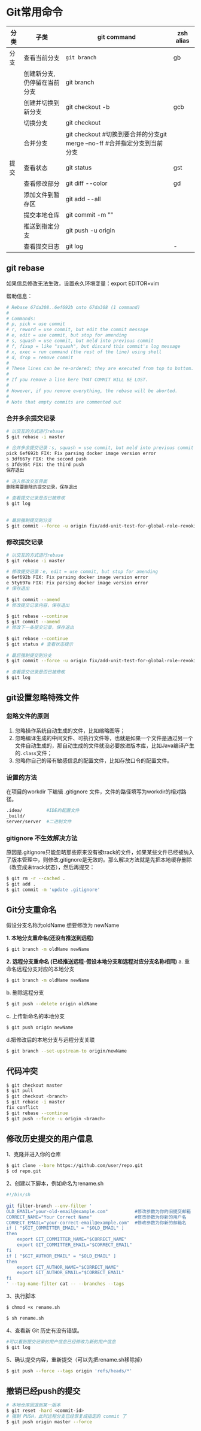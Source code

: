 # Git常用命令

| 分类 | 子类                        | git command                                                  | zsh alias |
| ---- | --------------------------- | ------------------------------------------------------------ | --------- |
| 分支 | 查看当前分支                | `git branch`                                                 | gb        |
|      | 创建新分支,仍停留在当前分支 | git branch                                                   |           |
|      | 创建并切换到新分支          | git checkout -b                                              | gcb       |
|      | 切换分支                    | git checkout                                                 |           |
|      | 合并分支                    | git checkout #切换到要合并的分支git merge –no-ff #合并指定分支到当前分支 |           |
| 提交 | 查看状态                    | git status                                                   | gst       |
|      | 查看修改部分                | git diff --color                                             | gd        |
|      | 添加文件到暂存区            | git add --all                                                |           |
|      | 提交本地仓库                | git commit -m ""                                             |           |
|      | 推送到指定分支              | git push -u origin                                           |           |
|      | 查看提交日志                | git log                                                      | -         |


## git rebase

如果信息修改无法生效，设置永久环境变量：export EDITOR=vim

帮助信息：

```bash
# Rebase 67da308..6ef692b onto 67da308 (1 command)
#
# Commands:
# p, pick = use commit
# r, reword = use commit, but edit the commit message
# e, edit = use commit, but stop for amending
# s, squash = use commit, but meld into previous commit
# f, fixup = like "squash", but discard this commit's log message
# x, exec = run command (the rest of the line) using shell
# d, drop = remove commit
#
# These lines can be re-ordered; they are executed from top to bottom.
#
# If you remove a line here THAT COMMIT WILL BE LOST.
#
# However, if you remove everything, the rebase will be aborted.
#
# Note that empty commits are commented out
```

### 合并多余提交记录

```bash
# 以交互的方式进行rebase
$ git rebase -i master
 
# 合并多余提交记录：s, squash = use commit, but meld into previous commit
pick 6ef692b FIX: Fix parsing docker image version error
s 3df667y FIX: the second push
s 3fds95t FIX: the third push
保存退出
 
# 进入修改交互界面
删除需要删除的提交记录，保存退出
 
# 查看提交记录是否已被修改
$ git log
 
 
# 最后强制提交到分支
$ git commit --force -u origin fix/add-unit-test-for-global-role-revoking
```

### 修改提交记录

```bash
# 以交互的方式进行rebase
$ git rebase -i master
 
# 修改提交记录：e, edit = use commit, but stop for amending
e 6ef692b FIX: Fix parsing docker image version error
e 5ty697u FIX: Fix parsing docker image version error
# 保存退出
 
$ git commit --amend
# 修改提交记录内容，保存退出
 
$ git rebase --continue
$ git commit --amend
# 修改下一条提交记录，保存退出
 
$ git rebase --continue
$ git status # 查看状态提示
 
# 最后强制提交到分支
$ git commit --force -u origin fix/add-unit-test-for-global-role-revoking
 
# 查看提交记录是否已被修改
$ git log
```

## git设置忽略特殊文件

### 忽略文件的原则

1. 忽略操作系统自动生成的文件，比如缩略图等；
2. 忽略编译生成的中间文件、可执行文件等，也就是如果一个文件是通过另一个文件自动生成的，那自动生成的文件就没必要放进版本库，比如Java编译产生的`.class`文件；
3. 忽略你自己的带有敏感信息的配置文件，比如存放口令的配置文件。

### 设置的方法

在项目的workdir 下编辑 .gitignore 文件，文件的路径填写为workdir的相对路径。

```bash
.idea/         #IDE的配置文件
_build/
server/server  #二进制文件
```

### gitignore 不生效解决方法

原因是.gitignore只能忽略那些原来没有被track的文件，如果某些文件已经被纳入了版本管理中，则修改.gitignore是无效的。那么解决方法就是先把本地缓存删除（改变成未track状态），然后再提交：

```bash
$ git rm -r --cached .
$ git add .
$ git commit -m 'update .gitignore'
```

## Git分支重命名

假设分支名称为oldName
想要修改为 newName

**1. 本地分支重命名(还没有推送到远程)**

```bash
$ git branch -m oldName newName
```

**2. 远程分支重命名 (已经推送远程-假设本地分支和远程对应分支名称相同)**
a. 重命名远程分支对应的本地分支

```bash
$ git branch -m oldName newName
```

b. 删除远程分支

```bash
$ git push --delete origin oldName
```

c. 上传新命名的本地分支

```bash
$ git push origin newName
```

d.把修改后的本地分支与远程分支关联

```bash
$ git branch --set-upstream-to origin/newName
```

## 代码冲突

```bash
$ git checkout master
$ git pull
$ git checkout <branch>
$ git rebase -i master
fix conflict
$ git rebase --continue
$ git push --force -u origin <branch>
```

## 修改历史提交的用户信息

1、克隆并进入你的仓库

```bash
$ git clone --bare https://github.com/user/repo.git
$ cd repo.git
```

2、创建以下脚本，例如命名为rename.sh

```bash
#!/bin/sh
 
git filter-branch --env-filter '
OLD_EMAIL="your-old-email@example.com"          #修改参数为你的旧提交邮箱
CORRECT_NAME="Your Correct Name"                #修改参数为你新的用户名
CORRECT_EMAIL="your-correct-email@example.com"  #修改参数为你新的邮箱名
if [ "$GIT_COMMITTER_EMAIL" = "$OLD_EMAIL" ]
then
    export GIT_COMMITTER_NAME="$CORRECT_NAME"
    export GIT_COMMITTER_EMAIL="$CORRECT_EMAIL"
fi
if [ "$GIT_AUTHOR_EMAIL" = "$OLD_EMAIL" ]
then
    export GIT_AUTHOR_NAME="$CORRECT_NAME"
    export GIT_AUTHOR_EMAIL="$CORRECT_EMAIL"
fi
' --tag-name-filter cat -- --branches --tags
```

3、执行脚本

```bash
$ chmod +x rename.sh

$ sh rename.sh
```

4、查看新 Git 历史有没有错误。

```bash
#可以看到提交记录的用户信息已经修改为新的用户信息
$ git log 
```

5、确认提交内容，重新提交（可以先把rename.sh移除掉）

```bash
$ git push --force --tags origin 'refs/heads/*'
```

## 撤销已经push的提交

```bash
# 本地仓库回退到某一版本
$ git reset -hard <commit-id>
# 强制 PUSH，此时远程分支已经恢复成指定的 commit 了
$ git push origin master --force
```
